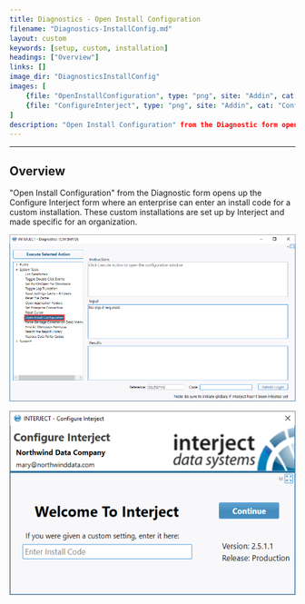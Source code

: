 ```yaml
---
title: Diagnostics - Open Install Configuration
filename: "Diagnostics-InstallConfig.md"
layout: custom
keywords: [setup, custom, installation]
headings: ["Overview"]
links: []
image_dir: "DiagnosticsInstallConfig"
images: [
	{file: "OpenInstallConfiguration", type: "png", site: "Addin", cat: "Diagnostics", sub: "Open Install Configuration", report: "", ribbon: "", config: ""},
	{file: "ConfigureInterject", type: "png", site: "Addin", cat: "Configure Interject", sub: "", report: "", ribbon: "", config: ""}
]
description: "Open Install Configuration" from the Diagnostic form opens up the Configure Interject form where an enterprise can enter an install code for a custom installation. These custom installations are set up by Interject and made specific for an organization.
---
```

* * *

## Overview

"Open Install Configuration" from the Diagnostic form opens up the Configure Interject form where an enterprise can enter an install code for a custom installation. These custom installations are set up by Interject and made specific for an organization.

![](/images/DiagnosticsInstallConfig/OpenInstallConfiguration.png)
<br>

![](/images/DiagnosticsInstallConfig/ConfigureInterject.png)
<br>
